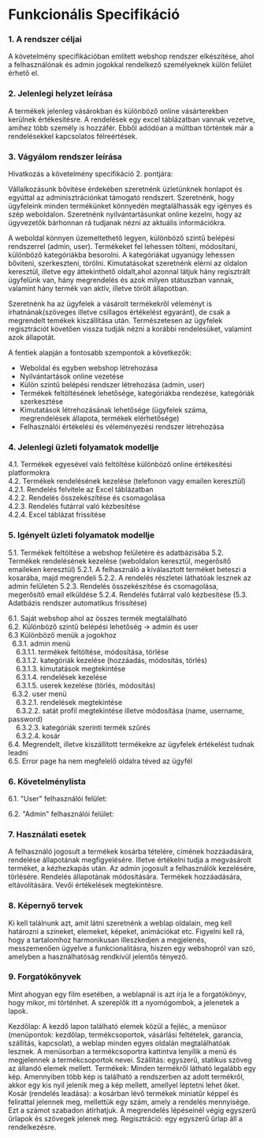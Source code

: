 # Funkcionális Specifikáció

### 1. A rendszer céljai

A követelmény specifikációban említett webshop rendszer elkészítése, ahol a felhasználónak és admin jogokkal rendelkező személyeknek külön felület érhető el.


### 2. Jelenlegi helyzet leírása

A termékek jelenleg vásárokban és különböző online vásárterekben kerülnek értékesítésre. A rendelések egy excel táblázatban vannak vezetve, amihez több személy is hozzáfér.
Ebből adódóan a múltban történtek már a rendelésekkel kapcsolatos félreértések.


### 3. Vágyálom rendszer leírása

Hivatkozás a követelmény specifikáció 2. pontjára:

Vállalkozásunk bővítése érdekében szeretnénk üzletünknek honlapot és egyúttal az adminisztrációnkat támogató rendszert.
Szeretnénk, hogy ügyfeleink minden termékünket könnyedén megtalálhassák egy igényes és szép weboldalon.
Szeretnénk nyilvántartásunkat online kezelni, hogy az ügyvezetők bárhonnan rá tudjanak nézni az aktuális információkra.

A weboldal könnyen üzemeltethető legyen, különböző szintű belépési rendszerrel (admin, user). Termékeket fel lehessen tölteni, módosítani, különböző kategóriákba besorolni.
A kategóriákat ugyanúgy lehessen bővíteni, szerkeszteni, törölni.
Kimutatásokat szeretnénk elérni az oldalon keresztül, illetve egy áttekinthető oldalt,ahol azonnal látjuk hány regisztrált ügyfelünk van, hány megrendelés és azok milyen státuszban vannak,
valamint hány termék van aktív, illetve törölt állapotban. 

Szeretnénk ha az ügyfelek a vásárolt termékekről véleményt is írhatnának(szöveges illetve csillagos értékelést egyaránt), de csak a megrendelt temékek kiszállítása után.
Természetesen az ügyfelek regisztrációt követően vissza tudják nézni a korábbi rendelésüket, valamint azok állapotát.


A fentiek alapján a fontosabb szempontok a következők:
- Weboldal és egyben webshop létrehozása
- Nyilvántartások online vezetése
- Külön szintű belépési rendszer létrehozása (admin, user)
- Termékek feltöltésének lehetősége, kategóriákba rendezése, kategóriák szerkesztése
- Kimutatások létrehozásának lehetősége (ügyfelek száma, megrendelések állapota, termékek elérhetősége)
- Felhasználói értékelési és véleményezési rendszer létrehozása




### 4. Jelenlegi üzleti folyamatok modellje

4.1.   Termékek egyesével való feltöltése különböző online értékesítési platformokra  
4.2.   Termékek rendelésének kezelése (telefonon vagy emailen keresztül)  
4.2.1. Rendelés felvitele az Excel táblázatban  
4.2.2. Rendelés összekészítése és csomagolása  
4.2.3. Rendelés futárral való kézbesítése  
4.2.4. Excel táblázat frissítése


### 5. Igényelt üzleti folyamatok modellje

5.1.   Termékek feltöltése a webshop felületére és adatbázisába
5.2.   Termékek rendelésének kezelése (weboldalon keresztül, megerősítő emaileken keresztül)
5.2.1. A felhasználó a kiválasztott terméket beteszi a kosarába, majd megrendeli
5.2.2. A rendelés részletei láthatóak lesznek az admin felületen
5.2.3. Rendelés összekészítése és csomagolása, megerősítő email elküldése
5.2.4. Rendelés futárral való kézbesítése
(5.3.  Adatbázis rendszer automatikus frissítése)

6.1. Saját webshop ahol az összes termék megtalálható  
6.2. Különböző szintű belépési lehetőség -> admin és user  
6.3 Különböző menük a jogokhoz  
  6.3.1. admin menü  
    6.3.1.1. termékek feltöltése, módosítása, törlése  
    6.3.1.2. kategóriák kezelése (hozzáadás, módosítás, törlés)  
    6.3.1.3. kimutatások megtekintése   
    6.3.1.4. rendelések kezelése  
    6.3.1.5. userek kezelése (törlés, módosítás)  
  6.3.2. user menü  
    6.3.2.1. rendelések megtekintése  
    6.3.2.2. satát profil megtekintése illetve módosítása (name, username, password)  
    6.3.2.3. kategóriák szerinti termék szűrés  
    6.3.2.4. kosár  
6.4. Megrendelt, illetve kiszállított termékekre az ügyfelek értékelést tudnak leadni  
6.5. Error page ha nem megfelelő oldalra téved az ügyfél

### 6. Követelménylista 

6.1. "User" felhasználói felület:


6.2. "Admin" felhasználói felület:


### 7. Használati esetek

A felhasználó jogosult a termékek kosárba tételére, címének hozzáadására, rendelése állapotának megfigyelésére. Illetve értékelni tudja a megvásárolt terméket, a kézhezkapás után.
Az admin jogosult a felhasználók kezelésére, törlésére. Rendelés állapotának módosítására. Termékek hozzáadására, eltávolítására. Vevői értékelések megtekintésre.


### 8. Képernyő tervek

Ki kell találnunk azt, amit látni szeretnénk a weblap oldalain, meg kell határozni a színeket, elemeket, képeket, animációkat etc. 
Figyelni kell rá, hogy a tartalomhoz harmonikusan illeszkedjen a megjelenés, messzemenően ügyelve a funkcionalitásra, hiszen egy webshopról van szó, amelyben a használhatóság rendkívül jelentős tényező. 


### 9. Forgatókönyvek

Mint ahogyan egy film esetében, a weblapnál is azt írja le a forgatókönyv, hogy mikor, mi történhet. 
A szereplők itt a nyomógombok, a jelenetek a lapok. 

Kezdőlap: A kezdő lapon található elemek közül a fejléc, a menüsor (menüpontok: kezdőlap, termékcsoportok, vásárlási feltételek, garancia, szállítás, kapcsolat), a weblap minden egyes oldalán megtalálhatóak lesznek. 
A menüsorban a termékcsoportra kattintva lenyílik a menü és megjelennek a termékcsoportok nevei.
Szállítás: egyszerű, statikus szöveg az állandó elemek mellett.
Termékek: Minden termékről látható legalább egy kép. Amennyiben több kép is található a rendszerben az adott termékről, akkor egy kis nyíl jelenik meg a kép mellett, amellyel léptetni lehet őket. 
Kosár (rendelés leadása): a kosárban lévő termékek miniatűr képpel és felirattal jelennek meg, mellettük egy szám, amely a rendelés mennyisége. Ezt a számot szabadon átírhatjuk. 
A megrendelés lépéseinél végig egyszerű űrlapok és szövegek jelenek meg.
Regisztráció: egy egyszerű űrlap áll a rendelkezésre. 


